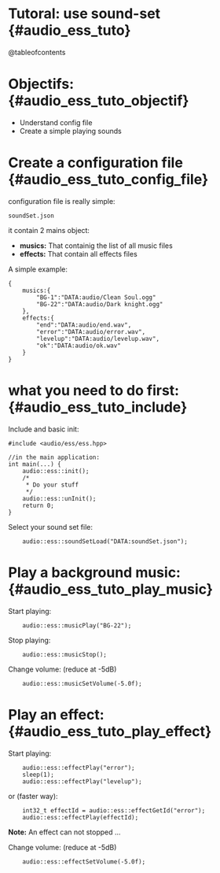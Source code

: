 Tutoral: use sound-set                              {#audio_ess_tuto}
======================

@tableofcontents

Objectifs:                                          {#audio_ess_tuto_objectif}
==========

  - Understand config file
  - Create a simple playing sounds

Create a configuration file                         {#audio_ess_tuto_config_file}
===========================

configuration file is really simple:
```{.sh}
soundSet.json
```
it contain 2 mains object:
  - **musics:** That containig the list of all music files
  - **effects:** That contain all effects files

A simple example:
```{.json}
{
	musics:{
		"BG-1":"DATA:audio/Clean Soul.ogg"
		"BG-22":"DATA:audio/Dark knight.ogg"
	},
	effects:{
		"end":"DATA:audio/end.wav",
		"error":"DATA:audio/error.wav",
		"levelup":"DATA:audio/levelup.wav",
		"ok":"DATA:audio/ok.wav"
	}
}
```

what you need to do first:                          {#audio_ess_tuto_include}
==========================

Include and basic init:
```{.cpp}
#include <audio/ess/ess.hpp>

//in the main application:
int main(...) {
	audio::ess::init();
	/*
	 * Do your stuff
	 */
	audio::ess::unInit();
	return 0;
}

```

Select your sound set file:
```{.cpp}
	audio::ess::soundSetLoad("DATA:soundSet.json");
```

Play a background music:                            {#audio_ess_tuto_play_music}
========================

Start playing:
```{.cpp}
	audio::ess::musicPlay("BG-22");
```

Stop playing:
```{.cpp}
	audio::ess::musicStop();
```

Change volume: (reduce at -5dB)
```{.cpp}
	audio::ess::musicSetVolume(-5.0f);
```

Play an effect:                                     {#audio_ess_tuto_play_effect}
===============

Start playing:
```{.cpp}
	audio::ess::effectPlay("error");
	sleep(1);
	audio::ess::effectPlay("levelup");
```

or (faster way):
```{.cpp}
	int32_t effectId = audio::ess::effectGetId("error");
	audio::ess::effectPlay(effectId);
```
**Note:** An effect can not stopped ...

Change volume: (reduce at -5dB)
```{.cpp}
	audio::ess::effectSetVolume(-5.0f);
```
